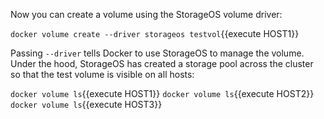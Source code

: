 Now you can create a volume using the StorageOS volume driver:

`docker volume create --driver storageos testvol`{{execute HOST1}}

Passing `--driver` tells Docker to use StorageOS to manage the volume. Under the hood, StorageOS has created a storage pool across the cluster so that the test volume is visible on all hosts:

`docker volume ls`{{execute HOST1}}
`docker volume ls`{{execute HOST2}}
`docker volume ls`{{execute HOST3}}

